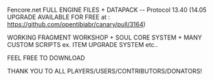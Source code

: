 Fencore.net FULL ENGINE FILES + DATAPACK    -- Protocol 13.40 (14.05 UPGRADE AVAILABLE FOR FREE at : https://github.com/opentibiabr/canary/pull/3164)

WORKING FRAGMENT WORKSHOP + SOUL CORE SYSTEM + MANY CUSTOM SCRIPTS ex. ITEM UPGRADE SYSTEM etc..

FEEL FREE TO DOWNLOAD

THANK YOU TO ALL PLAYERS/USERS/CONTRIBUTORS/DONATORS!
